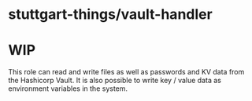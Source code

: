 stuttgart-things/vault-handler
=========================================

# WIP

This role can read and write files as well as passwords and KV data from the Hashicorp Vault. It is also possible to write key / value data as environment variables in the system.